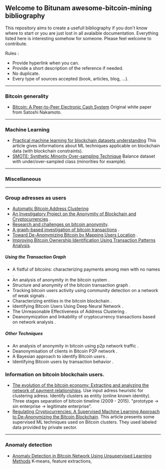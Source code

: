 ## Welcome to Bitunam awesome-bitcoin-mining bibliography

This repository aims to create a usefull bibliography if you don't know where to start or you are just lost in all avalaible documentation. Everything listed here is interesting somehow for someone. Please feel welcome to contribute.  
  
Rules :  
- Provide hyperlink when you can.
- Provide a short description of the reference if needed.
- No duplicate.
- Every type of sources accepted (book, articles, blog, ...).

---
### Bitcoin generality 
- [Bitcoin: A Peer-to-Peer Electronic Cash System](https://bitcoin.org/bitcoin.pdf) 
  Original white paper from Satoshi Nakamoto.
  
---
### Machine Learning 
- [Practical machine learning for blockchain datasets understanding](https://medium.com/intotheblock/practical-machine-learning-for-blockchain-datasets-understanding-semi-and-omni-supervised-learning-2a2611695b2)
  This article gives informations about ML techniques applicable on blockchain data (with blockchain constraints).
- [SMOTE: Synthetic Minority Over-sampling Technique](https://arxiv.org/abs/1106.1813) 
  Balance dataset with under/over-sampled class (minorities for example).
  
---
### Miscellaneous


---
### Group adresses as users 
- [Automatic Bitcoin Address Clustering](https://ieeexplore.ieee.org/abstract/document/8260674)
- [An Investigatory Project on the Anonymity of Blockchain and Cryptocurrencies](https://ieeexplore.ieee.org/abstract/document/8688035) . 
- [Research and challenges on bitcoin anonymity](https://link.springer.com/chapter/10.1007/978-3-319-17016-9_1). 
- [A graph-based investigation of bitcoin transactions](https://link.springer.com/chapter/10.1007/978-3-319-24123-4_5) . 
- [Toward De-Anonymizing Bitcoin by Mapping Users Location](https://dl.acm.org/doi/abs/10.1145/2699026.2699128) . 
- [Improving Bitcoin Ownership Identification Using Transaction Patterns Analysis](https://ieeexplore.ieee.org/abstract/document/8467371). 

##### Using the Transaction Graph
- A fistful of bitcoins: characterizing payments among men with no names . 
- An analysis of anonymity in the bitcoin system . 
- Structure and anonymity of the bitcoin transaction graph . 
- Tracking bitcoin users activity using community detection on a network of weak signals . 
- Characterizing entities in the bitcoin blockchain . 
- Identifying Bitcoin Users Using Deep Neural Network . 
- The Unreasonable Effectiveness of Address Clustering . 
- Deanonymization and linkability of cryptocurrency transactions based on network analysis . 

##### Other Techniques 
- An analysis of anonymity in bitcoin using p2p network traffic . 
- Deanonymisation of clients in Bitcoin P2P network . 
- A Bayesian approach to identify Bitcoin users . 
- Identifying Bitcoin users by transaction behavior . 

### Information on bitcoin blockchain users.
- [The evolution of the bitcoin economy: Extracting and analyzing the network of payment relationships](https://www.emerald.com/insight/content/doi/10.1108/JRF-03-2017-0059/full/html). 
  Use input adress heuristic for clustering adress. Identify clusters as entity (online known identity). Three stages separation of bitcoin timeline (2009 - 2015). "prototype -> sin enterprise -> legitimate enterprise". 
- [Regulating Cryptocurrencies: A Supervised Machine Learning Approach to De-Anonymizing the Bitcoin Blockchain](https://www.tandfonline.com/doi/abs/10.1080/07421222.2018.1550550). 
This article presents some supervised ML techniques used on Bitcoin clusters. They used labeled data provided by private sector.  

---
### Anomaly detection 
- [Anomaly Detection in Bitcoin Network Using Unsupervised Learning Methods](https://arxiv.org/abs/1611.03941)
  K-means, feature extractions, 
